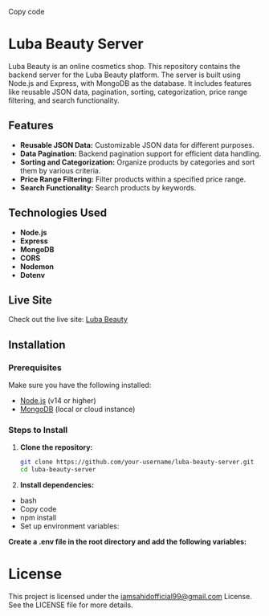 Copy code
# Luba Beauty Server

Luba Beauty is an online cosmetics shop. This repository contains the backend server for the Luba Beauty platform. The server is built using Node.js and Express, with MongoDB as the database. It includes features like reusable JSON data, pagination, sorting, categorization, price range filtering, and search functionality.

## Features

- **Reusable JSON Data:** Customizable JSON data for different purposes.
- **Data Pagination:** Backend pagination support for efficient data handling.
- **Sorting and Categorization:** Organize products by categories and sort them by various criteria.
- **Price Range Filtering:** Filter products within a specified price range.
- **Search Functionality:** Search products by keywords.

## Technologies Used

- **Node.js**
- **Express**
- **MongoDB**
- **CORS**
- **Nodemon**
- **Dotenv**

## Live Site

Check out the live site: [Luba Beauty](your-live-site-link)

## Installation

### Prerequisites

Make sure you have the following installed:

- [Node.js](https://nodejs.org/) (v14 or higher)
- [MongoDB](https://www.mongodb.com/) (local or cloud instance)

### Steps to Install

1. **Clone the repository:**

   ```bash
   git clone https://github.com/your-username/luba-beauty-server.git
   cd luba-beauty-server

2. **Install dependencies:**

* bash
* Copy code
* npm install
* Set up environment variables:

**Create a .env file in the root directory and add the following variables:**


# License
This project is licensed under the iamsahidofficial99@gmail.com License. See the LICENSE file for more details.

